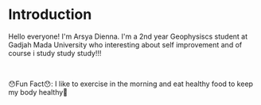 #  Introduction #

Hello everyone!
I'm Arsya Dienna. I'm a 2nd year Geophysiscs student at Gadjah Mada University who interesting about self improvement and of course i study study study!!!</p>

<br>

😯Fun Fact😯: I like to exercise in the morning and eat healthy food to keep my body healthy💪</p>
